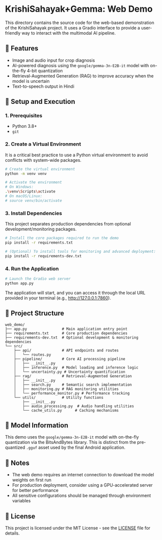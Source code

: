 # KrishiSahayak+Gemma: Web Demo

This directory contains the source code for the web-based demonstration of the KrishiSahayak project. It uses a Gradio interface to provide a user-friendly way to interact with the multimodal AI pipeline.

## 🌟 Features
- Image and audio input for crop diagnosis
- AI-powered diagnosis using the `google/gemma-3n-E2B-it` model with on-the-fly 4-bit quantization
- Retrieval-Augmented Generation (RAG) to improve accuracy when the model is uncertain
- Text-to-speech output in Hindi

## 🚀 Setup and Execution

### 1. Prerequisites
- Python 3.8+
- `git`

### 2. Create a Virtual Environment
It is a critical best practice to use a Python virtual environment to avoid conflicts with system-wide packages.

```bash
# Create the virtual environment
python -m venv venv

# Activate the environment
# On Windows:
.\venv\Scripts\activate
# On macOS/Linux:
# source venv/bin/activate
```

### 3. Install Dependencies
This project separates production dependencies from optional development/monitoring packages.

```bash
# Install the core packages required to run the demo
pip install -r requirements.txt

# (Optional) To install tools for monitoring and advanced deployment:
pip install -r requirements-dev.txt
```

### 4. Run the Application
```bash
# Launch the Gradio web server
python app.py
```

The application will start, and you can access it through the local URL provided in your terminal (e.g., http://127.0.0.1:7860).

## 📁 Project Structure

```
web_demo/
├── app.py                # Main application entry point
├── requirements.txt      # Core production dependencies
├── requirements-dev.txt  # Optional development & monitoring dependencies
└── src/
    ├── api/              # API endpoints and routes
    │   └── routes.py
    ├── pipeline/         # Core AI processing pipeline
    │   ├── __init__.py
    │   ├── inference.py  # Model loading and inference logic
    │   └── uncertainty.py # Uncertainty quantification
    ├── rag/              # Retrieval-Augmented Generation
    │   ├── __init__.py
    │   ├── search.py     # Semantic search implementation
    │   ├── monitoring.py # RAG monitoring utilities
    │   └── performance_monitor.py # Performance tracking
    └── utils/            # Utility functions
        ├── __init__.py
        ├── audio_processing.py  # Audio handling utilities
        └── cache_utils.py      # Caching mechanisms
```

## 🤖 Model Information

This demo uses the `google/gemma-3n-E2B-it` model with on-the-fly quantization via the BitsAndBytes library. This is distinct from the pre-quantized `.gguf` asset used by the final Android application.

## 📝 Notes
- The web demo requires an internet connection to download the model weights on first run
- For production deployment, consider using a GPU-accelerated server for better performance
- All sensitive configurations should be managed through environment variables

## 📄 License
This project is licensed under the MIT License - see the [LICENSE](../LICENSE) file for details.
